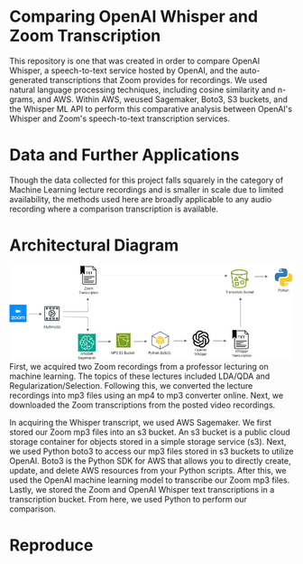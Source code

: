 # Comparing OpenAI Whisper and Zoom Transcription
This repository is one that was created in order to compare OpenAI Whisper, a speech-to-text service hosted by OpenAI, and the auto-generated transcriptions that Zoom provides for recordings. We used natural language processing techniques, including cosine similarity and n-grams, and AWS. Within AWS, weused Sagemaker, Boto3, S3 buckets, and the Whisper ML API to perform this comparative analysis between OpenAI's Whisper and Zoom's speech-to-text transcription services.

# Data and Further Applications
Though the data collected for this project falls squarely in the category of Machine Learning lecture recordings and is smaller in scale due to limited availability, the methods used here are broadly applicable to any audio recording where a comparison transcription is available.

# Architectural Diagram
![](https://github.com/CCaoMichael/Data-Portfolio/blob/289de7b5472d5e33b3717af1126d335354f889a9/Comparing%20OpenAI%20Whisper%20and%20Zoom%20Transcriptions/Misc/Architectural%20Diagram.png)
First, we acquired two Zoom recordings from a professor lecturing on machine learning. The topics of these lectures included LDA/QDA and Regularization/Selection. Following this, we converted the lecture recordings into mp3 files using an mp4 to mp3 converter online. Next, we downloaded the Zoom transcriptions from the posted video recordings.

In acquiring the Whisper transcript, we used AWS Sagemaker. We first stored our Zoom mp3 files into an s3 bucket. An s3 bucket is a public cloud storage container for objects stored in a simple storage service (s3). Next, we used Python boto3 to access our mp3 files stored in s3 buckets to utilize OpenAI. Boto3 is the Python SDK for AWS that allows you to directly create, update, and delete AWS resources from your Python scripts. After this, we used the OpenAI machine learning model to transcribe our Zoom mp3 files. Lastly, we stored the Zoom and OpenAI Whisper text transcriptions in a transcription bucket. From here, we used Python to perform our comparison.

# Reproduce
